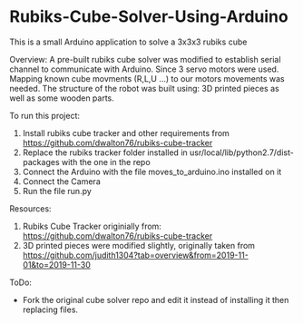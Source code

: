 # Rubiks-Cube-Solver-Using-Arduino
This is a small Arduino application to solve a 3x3x3 rubiks cube

Overview: A pre-built rubiks cube solver was modified to establish serial channel to communicate with Arduino.
Since 3 servo motors were used. Mapping known cube movments (R,L,U ...) to our motors movements was needed.
The structure of the robot was built using: 3D printed pieces as well as some wooden parts.

To run this project:
1. Install rubiks cube tracker and other requirements from https://github.com/dwalton76/rubiks-cube-tracker
2. Replace the rubiks tracker folder installed in usr/local/lib/python2.7/dist-packages with the one in the repo
3. Connect the Arduino with the file moves_to_arduino.ino installed on it
4. Connect the Camera
5. Run the file run.py


Resources:
1. Rubiks Cube Tracker originially from: https://github.com/dwalton76/rubiks-cube-tracker
2. 3D printed pieces were modified slightly, originally taken from https://github.com/judith1304?tab=overview&from=2019-11-01&to=2019-11-30

ToDo:
- Fork the original cube solver repo and edit it instead of installing it then replacing files.
